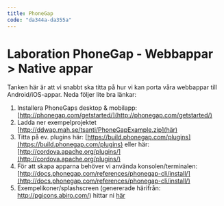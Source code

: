 ```yaml
---
title: PhoneGap
code: "da344a-da355a"
---
```


# Laboration PhoneGap - Webbappar > Native appar

Tanken här är att vi snabbt ska titta på hur vi kan porta våra webbappar till Android/iOS-appar. Neda följer lite bra länkar:

1. Installera PhoneGaps desktop & mobilapp: [http://phonegap.com/getstarted/](http://phonegap.com/getstarted/)
2. Ladda ner exempelprojektet [http://ddwap.mah.se/tsanti/PhoneGapExample.zip](här)
3. Titta på ev. plugins här: [https://build.phonegap.com/plugins](https://build.phonegap.com/plugins) eller här: [http://cordova.apache.org/plugins/](http://cordova.apache.org/plugins/)
4. För att skapa apparna behöver vi använda konsolen/terminalen: [http://docs.phonegap.com/references/phonegap-cli/install/](http://docs.phonegap.com/references/phonegap-cli/install/)
5. Exempelikoner/splashscreen (genererade härifrån: http://pgicons.abiro.com/) hittar ni [här](http://ddwap.mah.se/tsanti/chuckIcons.zip)
